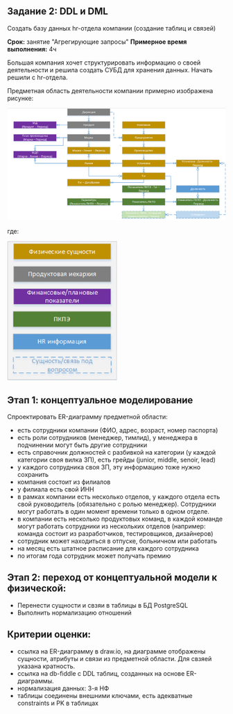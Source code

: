 ## Задание 2: DDL и DML
Создать базу данных hr-отдела компании (создание таблиц и связей)

**Срок:** занятие "Агрегирующие запросы"
**Примерное время выполнения:** 4ч

Большая компания хочет структурировать информацию о своей деятельности и решила создать СУБД для хранения данных. Начать решили с hr-отдела.

Предметная область деятельности компании примерно изображена рисунке:

![Предметная область](./img4.png)

где:

![Условные обозначения](./img3.png)


  ## Этап 1: концептуальное моделирование

Спроектировать ER-диаграмму предметной области:
- есть сотрудники компании (ФИО, адрес, возраст, номер паспорта)
- есть роли сотрудников (менеджер, тимлид), у менеджера в подчинении могут быть другие сотрудники
- есть справочник должностей с разбивкой на категории (у каждой категории своя вилка ЗП), есть грейды (junior, middle, senoir, lead)
- у каждого сотрудника своя ЗП, эту информацию тоже нужно сохранить
- компания состоит из филиалов
- у филиала есть свой ИНН
- в рамках компании есть несколько отделов, у каждого отдела есть свой руководитель (обязательно с ролью менеджер). Сотрудники могут работать в один момент времени только в одном отделе.
- в компании есть несколько продуктовых команд, в каждой команде могут работать сотрудники из нескольких отделов (например: команда состоит из разработчиков, тестировщиков, дизайнеров)
- сотрудник может находиться в отпуске, больничном или работать
- на месяц есть штатное расписание для каждого сотрудника
- по итогам года сотрудник может получать премию

## Этап 2: переход от концептуальной модели к физической:

  - Перенести сущности и свзяи в таблицы в БД PostgreSQL
  - Выполнить нормализацию отношений

## Критерии оценки:
- ссылка на ER-диаграмму в draw.io, на диаграмме отображены сущности, атрибуты и связи из предметной области. Для свзяей указана кратность.
- ссылка на db-fiddle с DDL таблиц, созданных на основе ER-диаграммы.
- нормализация данных: 3-я НФ
- таблицы соединены внешними ключами, есть адекватные constraints и PK в таблицах

